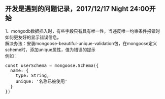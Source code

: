 ## 开发是遇到的问题记录，2017/12/17 Night 24:00开始
1、mongodb数据插入时，有些字段只有具有唯一性，当违反唯一约束条件报错时如何更友好的显示错误信息。   
解决办法：安装mongoose-beautiful-unique-validation包，在mongoose定义scheme时，添加unique属性，值为错误的提示  
例如：
<pre>
const userSchema = mongoose.Schema({
  name: { 
    type: String,
    unique: '名称已被使用'
  }
})

</pre>